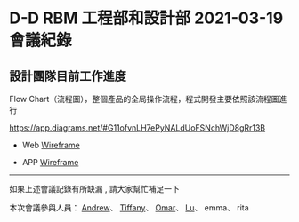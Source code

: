 # D-D RBM 工程部和設計部 2021-03-19 會議紀錄

## 設計團隊目前工作進度

Flow Chart（流程圖），整個產品的全局操作流程，程式開發主要依照該流程圖進行

https://app.diagrams.net/#G11ofvnLH7ePyNALdUoFSNchWjD8gRr13B

- Web [Wireframe](https://www.figma.com/file/IbjW4woFRr8vxI6bU17Rp6/)

- APP [Wireframe](https://www.figma.com/file/6Q6SD99CvLfy3Hhh5jYBJF/)

---

如果上述會議記錄有所缺漏 , 請大家幫忙補足一下

本次會議參與人員：
[Andrew](https://github.com/andrew781026)、
[Tiffany](https://github.com/Tiffany0421)、
[Omar](https://github.com/ordinarycas)、
[Lu](https://github.com/h406456)、
emma、
rita